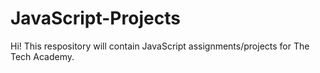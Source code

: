 # JavaScript-Projects
Hi!  This respository will contain JavaScript assignments/projects for The Tech Academy.
